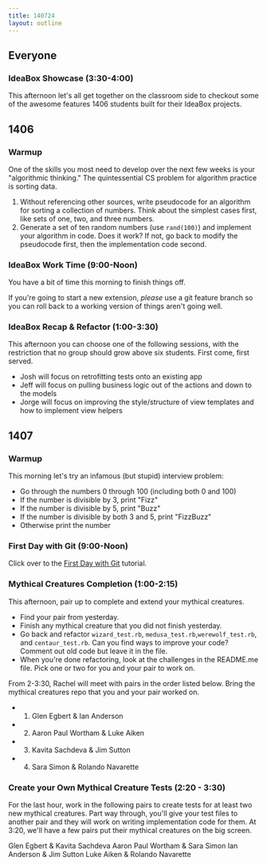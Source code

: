 ```yaml
---
title: 140724
layout: outline
---
```


## Everyone

### IdeaBox Showcase (3:30-4:00)

This afternoon let's all get together on the classroom side to checkout some of
the awesome features 1406 students built for their IdeaBox projects.

## 1406

### Warmup

One of the skills you most need to develop over the next few weeks is your
"algorithmic thinking." The quintessential CS problem for algorithm practice
is sorting data.

1. Without referencing other sources, write pseudocode for an algorithm for
sorting a collection of numbers. Think about the simplest cases first, like sets
of one, two, and three numbers.
2. Generate a set of ten random numbers (use `rand(100)`) and implement your
algorithm in code. Does it work? If not, go back to modify the pseudocode first,
then the implementation code second.

### IdeaBox Work Time (9:00-Noon)

You have a bit of time this morning to finish things off.

If you're going to start a new extension, *please* use a git feature branch
so you can roll back to a working version of things aren't going well.

### IdeaBox Recap & Refactor (1:00-3:30)

This afternoon you can choose one of the following sessions, with the
restriction that no group should grow above six students. First come, first
served.

* Josh will focus on retrofitting tests onto an existing app
* Jeff will focus on pulling business logic out of the actions and down to the
models
* Jorge will focus on improving the style/structure of view templates and how to
implement view helpers

## 1407

### Warmup

This morning let's try an infamous (but stupid) interview problem:

* Go through the numbers 0 through 100 (including both 0 and 100)
* If the number is divisible by 3, print "Fizz"
* If the number is divisible by 5, print "Buzz"
* If the number is divisible by both 3 and 5, print "FizzBuzz"
* Otherwise print the number

### First Day with Git (9:00-Noon)

Click over to the [First Day with Git](http://tutorials.jumpstartlab.com/topics/git/first_day_with_git.html) tutorial.

### Mythical Creatures Completion (1:00-2:15)

This afternoon, pair up to complete and extend your mythical creatures.

* Find your pair from yesterday.
* Finish any mythical creature that you did not finish yesterday.
* Go back and refactor `wizard_test.rb`, `medusa_test.rb`,`werewolf_test.rb`,
and `centaur_test.rb`. Can you find ways to improve your code? Comment out old
code but leave it in the file.
* When you're done refactoring, look at the challenges in the README.me file.
Pick one or two for you and your pair to work on.

From 2-3:30, Rachel will meet with pairs in the order listed below.
Bring the mythical creatures repo that you and your pair worked on.

* 1) Glen Egbert & Ian Anderson
* 2) Aaron Paul Wortham & Luke Aiken
* 3) Kavita Sachdeva & Jim Sutton
* 4) Sara Simon & Rolando Navarette

### Create your Own Mythical Creature Tests (2:20 - 3:30)

For the last hour, work in the following pairs to create tests for at least two new
mythical creatures. Part way through, you'll give your test files to another pair
and they will work on writing implementation code for them. At 3:20, we'll have a
few pairs put their mythical creatures on the big screen.

Glen Egbert & Kavita Sachdeva
Aaron Paul Wortham & Sara Simon
Ian Anderson & Jim Sutton
Luke Aiken & Rolando Navarette
